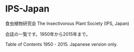 # IPS-Japan
食虫植物研究会 The Insectivorous Plant Society (IPS, Japan)

会誌の一覧です。1950年から2015年まで。

Table of Contents 1950 - 2015. Japanese version only.
